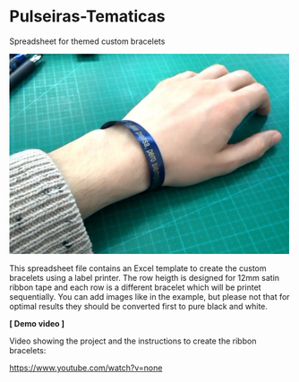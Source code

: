 # Pulseiras-Tematicas
Spreadsheet for themed custom bracelets

<img src="img/PulserasTematicas.jpg" width="500">

This spreadsheet file contains an Excel template to create the custom bracelets using a label printer. The row heigth is designed for 12mm satin ribbon tape and each row is a different bracelet which will be printet sequentially. You can add images like in the example, but please not that for optimal results they should be converted first to pure black and white.

**[ Demo video ]**

Video showing the project and the instructions to create the ribbon bracelets:

https://www.youtube.com/watch?v=none
